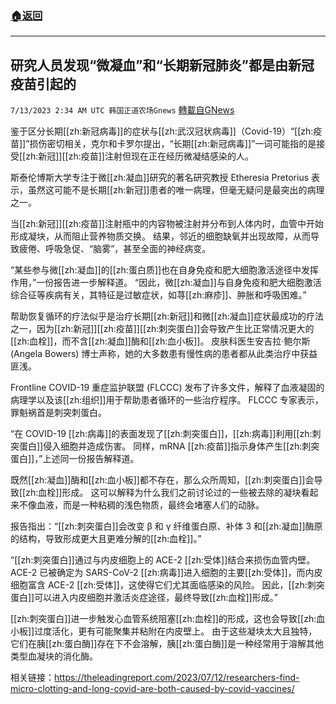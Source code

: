 ###  [:house:返回](README.md)
---


## 研究人员发现“微凝血”和“长期新冠肺炎”都是由新冠疫苗引起的
`7/13/2023 2:34 AM UTC 韩国正道农场Gnews` [轉載自GNews](https://gnews.org/articles/1456636)



 鉴于区分长期[[zh:新冠病毒]]的症状与[[zh:武汉冠状病毒]]（Covid-19）“[[zh:疫苗]]”损伤密切相关，克尔和卡罗尔提出，“长期[[zh:新冠病毒]]”一词可能指的是接受[[zh:新冠]][[zh:疫苗]]注射但现在正在经历微凝结感染的人。 

  

 斯泰伦博斯大学专注于微[[zh:凝血]]研究的著名研究教授 Etheresia Pretorius 表示，虽然这可能不是长期[[zh:新冠]]患者的唯一病理，但毫无疑问是最突出的病理之一。

  

当[[zh:新冠]][[zh:疫苗]]注射瓶中的内容物被注射并分布到人体内时，血管中开始形成凝块，从而阻止营养物质交换。 结果，邻近的细胞缺氧并出现故障，从而导致疲倦、呼吸急促、“脑雾”，甚至全面的神经病变。

  

 “某些参与微[[zh:凝血]]的[[zh:蛋白质]]也在自身免疫和肥大细胞激活途径中发挥作用，”一份报告进一步解释道。  “因此，微[[zh:凝血]]与自身免疫和肥大细胞激活综合征等疾病有关，其特征是过敏症状，如荨[[zh:麻疹]]、肿胀和呼吸困难。”

  

 帮助恢复循环的疗法似乎是治疗长期[[zh:新冠]]和微[[zh:凝血]]症状最成功的疗法之一，因为[[zh:新冠]][[zh:疫苗]][[zh:刺突蛋白]]会导致产生比正常情况更大的[[zh:血栓]]，而不含[[zh:凝血]]酶和[[zh:血小板]]。 皮肤科医生安吉拉·鲍尔斯 (Angela Bowers) 博士声称，她的大多数患有慢性病的患者都从此类治疗中获益匪浅。

  

Frontline COVID-19 重症监护联盟 (FLCCC) 发布了许多文件，解释了血液凝固的病理学以及该[[zh:组织]]用于帮助患者循环的一些治疗程序。  FLCCC 专家表示，罪魁祸首是刺突刺蛋白。

  

 “在 COVID-19 [[zh:病毒]]的表面发现了[[zh:刺突蛋白]]，[[zh:病毒]]利用[[zh:刺突蛋白]]侵入细胞并造成伤害。 同样，mRNA [[zh:疫苗]]指示身体产生[[zh:刺突蛋白]]，”上述同一份报告解释道。

  

既然[[zh:凝血]]酶和[[zh:血小板]]都不存在，那么众所周知，[[zh:刺突蛋白]]会导致[[zh:血栓]]形成。 这可以解释为什么我们之前讨论过的一些被去除的凝块看起来不像血液，而是一种粘稠的浅色物质，最终会堵塞人们的动脉。

  

报告指出：“[[zh:刺突蛋白]]会改变 β 和 γ 纤维蛋白原、补体 3 和[[zh:凝血]]酶原的结构，导致形成更大且更难分解的[[zh:血栓]]。”

  

 “[[zh:刺突蛋白]]通过与内皮细胞上的 ACE-2 [[zh:受体]]结合来损伤血管内壁。  ACE-2 已被确定为 SARS-CoV-2 [[zh:病毒]]进入细胞的主要[[zh:受体]]，而内皮细胞富含 ACE-2 [[zh:受体]]，这使得它们尤其面临感染的风险。 因此，[[zh:刺突蛋白]]可以进入内皮细胞并激活炎症途径，最终导致[[zh:血栓]]形成。”

  

 [[zh:刺突蛋白]]进一步触发心血管系统阻塞[[zh:血栓]]的形成，这也会导致[[zh:血小板]]过度活化，更有可能聚集并粘附在内皮壁上。 由于这些凝块太大且独特，它们在胰[[zh:蛋白酶]]存在下不会溶解，胰[[zh:蛋白酶]]是一种经常用于溶解其他类型血凝块的消化酶。

  

相关链接：https://theleadingreport.com/2023/07/12/researchers-find-micro-clotting-and-long-covid-are-both-caused-by-covid-vaccines/
